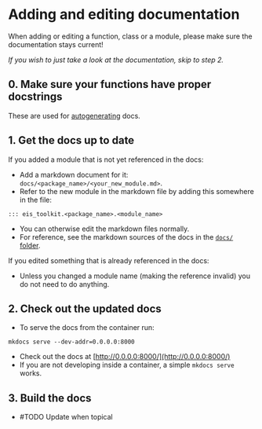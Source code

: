 # Adding and editing documentation
When adding or editing a function, class or a module, please make sure the documentation stays current! 

*If you wish to just take a look at the documentation, skip to step 2.*

## 0. Make sure your functions have proper docstrings
These are used for [autogenerating](https://mkdocstrings.github.io/) docs.

## 1. Get the docs up to date
If you added a module that is not yet referenced in the docs:
- Add a markdown document for it: `docs/<package_name>/<your_new_module.md>`.
- Refer to the new module in the markdown file by adding this somewhere in the file:
```console
::: eis_toolkit.<package_name>.<module_name>
```
- You can otherwise edit the markdown files normally.
- For reference, see the markdown sources of the docs in the [`docs/` folder](../docs/).

If you edited something that is already referenced in the docs:
- Unless you changed a module name (making the reference invalid) you do not need to do anything.

## 2. Check out the updated docs
- To serve the docs from the container run:
```console
mkdocs serve --dev-addr=0.0.0.0:8000
```
- Check out the docs at [http://0.0.0.0:8000/](http://0.0.0.0:8000/)
- If you are not developing inside a container, a simple `mkdocs serve` works.

## 3. Build the docs
- #TODO Update when topical

